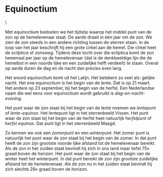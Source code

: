 # Equinoctium

\

Met equinoctium bedoelen we het tijdstip waarop het middel punt van de
zon op de hemelevenaar staat. De aarde draait in één jaar om de zon. We
zien de zon steeds in een andere richting tussen de sterren staan. In de
loop van het jaar beschrijft hij een grote cirkel aan de hemel. Die
cirkel heet de *ecliptica* of *zonsweg*. Tijdens deze tocht over die
ecliptica komt de zon tweemaal per jaar op de hemelevenaar (dat is de
denkbeeldige lijn die de hemelbol in een noorde lijke en een zuidelijke
helft verdeelt) te staan. Overal op aarde duren de dag en de nacht dan
precies even lang.

Het woord equinoctium komt uit het Latijn. Het betekent zo veel als:
gelijke nacht. Het ene equinoctium is het begin van de lente. Dat is op
21 maart. Het andere op 23 september, bij het begin van de herfst. Een
Nederlandse naam die wel eens voor equinoctium wordt gebruikt is
*dag-en-nacht-evening*.

Het punt waar de zon staat bij het begin van de lente noemen we
*lentepunt* of *lente-equinox*. Het lentepunt ligt in het sterrenbeeld
Vissen. Het punt waar de zon staat bij het begin van de herfst heet
natuurlijk *herfstpunt* of *herfst equinox*. Dat punt ligt in het
sterrenbeeld Maagd.

Zo kennen we ook een *zomerpunt* en een *winterpunt*. Het zomer punt is
natuurlijk het punt waar de zon staat bij het begin van de zomer. In dat
punt heeft de zon zijn grootste noorde lijke afstand tot de hemelevenaar
bereikt. Als de zon in het zuiden staat bevindt hij zich in ons land
maar liefst 75« graad boven de horizon. Het punt waar de zon staat bij
het begin van de winter heet het winterpunt. In dat punt bereikt de zon
zijn grootste zuidelijke afstand tot de hemelevenaar. Als de zon nu in
het zuiden staat bevindt hij zich slechts 28« graad boven de horizon.
